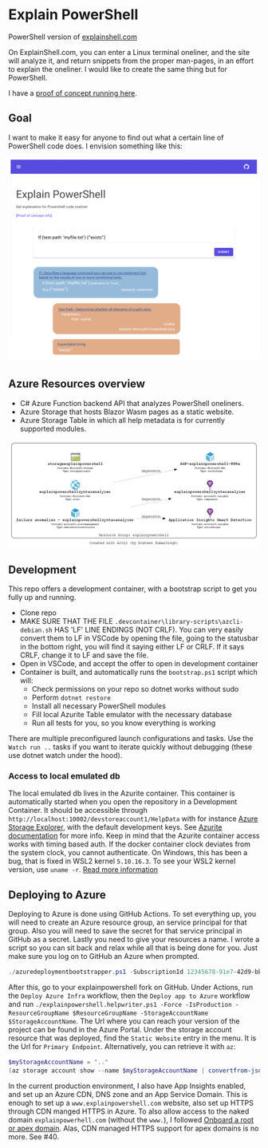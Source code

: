 # Explain PowerShell

PowerShell version of [explainshell.com](explainshell.com)

On ExplainShell.com, you can enter a Linux terminal oneliner, and the site will analyze it, and return snippets from the proper man-pages, in an effort to explain the oneliner. 
I would like to create the same thing but for PowerShell. 

I have a [proof of concept running here](https://explainpowershell.z6.web.core.windows.net/).

## Goal

I want to make it easy for anyone to find out what a certain line of PowerShell code does.
I envision something like this:

![mock](./Mockup.png)

## Azure Resources overview

* C# Azure Function backend API that analyzes PowerShell oneliners.
* Azure Storage that hosts Blazor Wasm pages as a static website.
* Azure Storage Table in which all help metadata is for currently supported modules.

![azure resources](./AzViz.png)

## Development

This repo offers a development container, with a bootstrap script to get you fully up and running.
- Clone repo
- MAKE SURE THAT THE FILE `.devcontainer\library-scripts\azcli-debian.sh` HAS 'LF' LINE ENDINGS (NOT CRLF).
  You can very easily convert them to LF in VSCode by opening the file, going to the statusbar in the bottom right, you will find it saying either LF or CRLF. If it says CRLF, change it to LF and save the file.
- Open in VSCode, and accept the offer to open in development container
- Container is built, and automatically runs the `bootstrap.ps1` script which will:
    - Check permissions on your repo so dotnet works without sudo
    - Perform `dotnet restore`
    - Install all necessary PowerShell modules
    - Fill local Azurite Table emulator with the necessary database
    - Run all tests for you, so you know everything is working

There are multiple preconfigured launch configurations and tasks. Use the `Watch run ..` tasks if you want to iterate quickly without debugging (these use dotnet watch under the hood).

### Access to local emulated db

The local emulated db lives in the Azurite container. This container is automatically started when you open the repository in a Development Container. It should be accessible through `http://localhost:10002/devstoreaccount1/HelpData` with for instance [Azure Storage Explorer](https://azure.microsoft.com/en-us/features/storage-explorer/), with the default development keys. See [Azurite documentation](https://docs.microsoft.com/en-us/azure/storage/common/storage-use-azurite) for more info. 
Keep in mind that the Azurite container access works with timing based auth. If the docker container clock deviates from the system clock, you cannot authenticate. On Windows, this has been a bug, that is fixed in WSL2 kernel `5.10.16.3`. To see your WSL2 kernel version, use `uname -r`. [Read more information](https://devblogs.microsoft.com/commandline/servicing-the-windows-subsystem-for-linux-wsl-2-linux-kernel/#bug-fix-clock-sync)

## Deploying to Azure

Deploying to Azure is done using GitHub Actions. To set everything up, you will need to create an Azure resource group, an service principal for that group. Also you will need to save the secret for that service principal in GitHub as a secret. Lastly you need to give your resources a name. 
I wrote a script so you can sit back and relax while all that is being done for you. Just make sure you log on to GitHub an Azure when prompted.

```powershell
./azuredeploymentbootstrapper.ps1 -SubscriptionId 12345678-91e7-42d9-bb2d-09876543321 -ResourceGroupName MyExplainPowerShell -AzureLocation westeurope
```

After this, go to your explainpowershell fork on GitHub. Under Actions, run the `Deploy Azure Infra` workflow, then the `Deploy app to Azure` workflow and run `./explainpowershell.helpwriter.ps1 -Force -IsProduction -ResourceGroupName $ResourceGroupName -StorageAccountName $StorageAccountName`.
The Url where you can reach your version of the project can be found in the Azure Portal. Under the storage account resource that was deployed, find the `Static Website` entry in the menu. It is the Url for `Primary Endpoint`. 
Alternatively, you can retrieve it with `az`:

```powershell
$myStorageAccountName = ".."
(az storage account show --name $myStorageAccountName | convertfrom-json).primaryEndpoints.web
```

In the current production environment, I also have App Insights enabled, and set up an Azure CDN, DNS zone and an App Service Domain. This is enough to set up a `www.explainpowershell.com` website, also set up HTTPS through CDN manged HTTPS in Azure. To also allow access to the naked domain `explainpowerhell.com` (without the `www.`), I followed [Onboard a root or apex domain](https://docs.microsoft.com/en-us/azure/cdn/onboard-apex-domain). Alas, CDN managed HTTPS support for apex domains is no more. See #40.